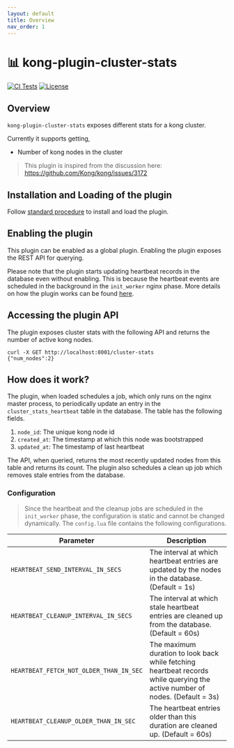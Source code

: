 ```yaml
---
layout: default
title: Overview
nav_order: 1
---
```



# 📊 kong-plugin-cluster-stats
[![CI Tests](https://github.com/CRED-CLUB/kong-plugin-cluster-stats/actions/workflows/CI_tests.yml/badge.svg)](https://github.com/CRED-CLUB/kong-plugin-cluster-stats/actions/workflows/CI_tests.yml)
[![License](https://img.shields.io/badge/License-Apache_2.0-blue.svg)](https://opensource.org/licenses/Apache-2.0)

## Overview

`kong-plugin-cluster-stats` exposes different stats for a kong cluster. 

Currently it supports getting,
- Number of kong nodes in the cluster

> This plugin is inspired from the discussion here: https://github.com/Kong/kong/issues/3172

## Installation and Loading of the plugin

Follow [standard procedure](https://docs.konghq.com/gateway-oss/2.0.x/plugin-development/distribution/) to install and load the plugin.

## Enabling the plugin

This plugin can be enabled as a global plugin. Enabling the plugin exposes the REST API for querying. 

Please note that the plugin starts updating heartbeat records in the database even without enabling. This is because the heartbeat events are scheduled in the background in the `init_worker` nginx phase. More details on how the plugin works can be found [here](#how-does-it-work).

## Accessing the plugin API

The plugin exposes cluster stats with the following API and returns the number of active kong nodes.
```
curl -X GET http://localhost:8001/cluster-stats
{"num_nodes":2}
```

## How does it work?

The plugin, when loaded schedules a job, which only runs on the nginx master process, to periodically update an entry in the `cluster_stats_heartbeat` table in the database. The table has the following fields.
1. `node_id`: The unique kong node id
2. `created_at`: The timestamp at which this node was bootstrapped
3. `updated_at`: The timestamp of last heartbeat

The API, when queried, returns the most recently updated nodes from this table and returns its count. The plugin also schedules a clean up job which removes stale entries from the database.

### Configuration


> Since the heartbeat and the cleanup jobs are scheduled in the `init_worker` phase, the configuration is static and cannot be changed dynamically. The `config.lua` file contains the following configurations.

| Parameter | Description |
| ------ | ------ |
|`HEARTBEAT_SEND_INTERVAL_IN_SECS` | The interval at which heartbeat entries are updated by the nodes in the database. (Default = 1s)|
|`HEARTBEAT_CLEANUP_INTERVAL_IN_SECS` | The interval at which stale heartbeat entries are cleaned up from the database. (Default = 60s)|
|`HEARTBEAT_FETCH_NOT_OLDER_THAN_IN_SEC` | The maximum duration to look back while fetching heartbeat records while querying the active number of nodes. (Default = 3s)|
|`HEARTBEAT_CLEANUP_OLDER_THAN_IN_SEC` | The heartbeat entries older than this duration are cleaned up. (Default = 60s)| 

